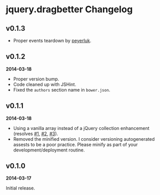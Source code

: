 # jquery.dragbetter Changelog


## v0.1.3

* Proper events teardown by [peyerluk](https://github.com/peyerluk).


## v0.1.2

**2014-03-18**

* Proper version bump.
* Code cleaned up with JSHint.
* Fixed the `authors` section name in `bower.json`.


## v0.1.1

**2014-03-18**

* Using a vanilla array instead of a jQuery collection enhancement (resolves
  [#1](https://github.com/lolmaus/jquery.dragbetter/issues/1),
  [#2](https://github.com/lolmaus/jquery.dragbetter/issues/2),
  [#3](https://github.com/lolmaus/jquery.dragbetter/issues/3)).
* Removed the minified version. I consider versioning autogenerated assests to be a poor practice.
  Please minify as part of your development/deployment routine.


## v0.1.0

**2014-03-17**

Initial release.

